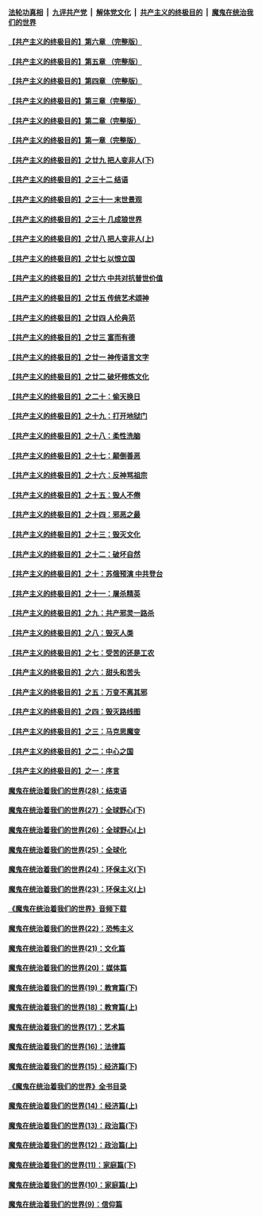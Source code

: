 ####  [法轮功真相](../../../../basic/blob/master/README.md?t=06220102) &nbsp;|&nbsp; [九评共产党](../../../../9ping.md/blob/master/README.md?t=06220102) &nbsp;|&nbsp; [解体党文化](../../../../jtdwh.md/blob/master/README.md?t=06220102)  &nbsp;|&nbsp; [共产主义的终极目的](../../../../gczydzjmd.md/blob/master/README.md?t=06220102) &nbsp;|&nbsp; [魔鬼在统治我们的世界](../../../../mgztzwmdsj.md/blob/master/README.md?t=06220102) 

#### [【共产主义的终极目的】第六章 （完整版）](../pages/nsc422/n11428913.md?t=06220102) 

#### [【共产主义的终极目的】第五章 （完整版）](../pages/nsc422/n11428912.md?t=06220102) 

#### [【共产主义的终极目的】第四章 （完整版）](../pages/nsc422/n11428907.md?t=06220102) 

#### [【共产主义的终极目的】第三章（完整版）](../pages/nsc422/n11428848.md?t=06220102) 

#### [【共产主义的终极目的】第二章（完整版）](../pages/nsc422/n11428831.md?t=06220102) 

#### [【共产主义的终极目的】第一章（完整版）](../pages/nsc422/n11417651.md?t=06220102) 

#### [【共产主义的终极目的】之廿九 把人变非人(下)](../pages/nsc422/n11344140.md?t=06220102) 

#### [【共产主义的终极目的】之三十二 结语](../pages/nsc422/n11360535.md?t=06220102) 

#### [【共产主义的终极目的】之三十一 末世景观](../pages/nsc422/n11351129.md?t=06220102) 

#### [【共产主义的终极目的】之三十 几成狼世界](../pages/nsc422/n11348280.md?t=06220102) 

#### [【共产主义的终极目的】之廿八 把人变非人(上)](../pages/nsc422/n11340492.md?t=06220102) 

#### [【共产主义的终极目的】之廿七 以恨立国](../pages/nsc422/n11336944.md?t=06220102) 

#### [【共产主义的终极目的】之廿六 中共对抗普世价值](../pages/nsc422/n11324785.md?t=06220102) 

#### [【共产主义的终极目的】之廿五 传统艺术颂神](../pages/nsc422/n11296396.md?t=06220102) 

#### [【共产主义的终极目的】之廿四 人伦典范](../pages/nsc422/n11296397.md?t=06220102) 

#### [【共产主义的终极目的】之廿三 富而有德](../pages/nsc422/n11283598.md?t=06220102) 

#### [【共产主义的终极目的】之廿一 神传语言文字](../pages/nsc422/n11263265.md?t=06220102) 

#### [【共产主义的终极目的】之廿二 破坏修炼文化](../pages/nsc422/n11245728.md?t=06220102) 

#### [【共产主义的终极目的】之二十：偷天换日](../pages/nsc422/n11238846.md?t=06220102) 

#### [【共产主义的终极目的】之十九：打开地狱门](../pages/nsc422/n11206376.md?t=06220102) 

#### [【共产主义的终极目的】之十八：柔性洗脑](../pages/nsc422/n11199994.md?t=06220102) 

#### [【共产主义的终极目的】之十七：颠倒善恶](../pages/nsc422/n11179782.md?t=06220102) 

#### [【共产主义的终极目的】之十六：反神骂祖宗](../pages/nsc422/n11166798.md?t=06220102) 

#### [【共产主义的终极目的】之十五：毁人不倦](../pages/nsc422/n11166792.md?t=06220102) 

#### [【共产主义的终极目的】之十四：邪恶之最](../pages/nsc422/n11150249.md?t=06220102) 

#### [【共产主义的终极目的】之十三：毁灭文化](../pages/nsc422/n11135227.md?t=06220102) 

#### [【共产主义的终极目的】之十二：破坏自然](../pages/nsc422/n11135214.md?t=06220102) 

#### [【共产主义的终极目的】之十：苏俄预演 中共登台](../pages/nsc422/n11118424.md?t=06220102) 

#### [【共产主义的终极目的】之十一：屠杀精英](../pages/nsc422/n11118442.md?t=06220102) 

#### [【共产主义的终极目的】之九：共产邪灵一路杀](../pages/nsc422/n11114139.md?t=06220102) 

#### [【共产主义的终极目的】之八：毁灭人类](../pages/nsc422/n11108503.md?t=06220102) 

#### [【共产主义的终极目的】之七：受苦的还是工农](../pages/nsc422/n11101809.md?t=06220102) 

#### [【共产主义的终极目的】之六：甜头和苦头](../pages/nsc422/n11096971.md?t=06220102) 

#### [【共产主义的终极目的】之五：万变不离其邪](../pages/nsc422/n11091285.md?t=06220102) 

#### [【共产主义的终极目的】之四：毁灭路线图](../pages/nsc422/n11086284.md?t=06220102) 

#### [【共产主义的终极目的】之三：马克思魔变](../pages/nsc422/n11061941.md?t=06220102) 

#### [【共产主义的终极目的】之二：中心之国](../pages/nsc422/n11047728.md?t=06220102) 

#### [【共产主义的终极目的】之一：序言](../pages/nsc422/n11086077.md?t=06220102) 

#### [魔鬼在统治着我们的世界(28)：结束语](../pages/nsc422/n10936246.md?t=06220102) 

#### [魔鬼在统治着我们的世界(27)：全球野心(下)](../pages/nsc422/n10928319.md?t=06220102) 

#### [魔鬼在统治着我们的世界(26)：全球野心(上)](../pages/nsc422/n10900318.md?t=06220102) 

#### [魔鬼在统治着我们的世界(25)：全球化](../pages/nsc422/n10788205.md?t=06220102) 

#### [魔鬼在统治着我们的世界(24)：环保主义(下)](../pages/nsc422/n10695307.md?t=06220102) 

#### [魔鬼在统治着我们的世界(23)：环保主义(上)](../pages/nsc422/n10688613.md?t=06220102) 

#### [《魔鬼在统治着我们的世界》音频下载](../pages/nsc422/n10635553.md?t=06220102) 

#### [魔鬼在统治着我们的世界(22)：恐怖主义](../pages/nsc422/n10614727.md?t=06220102) 

#### [魔鬼在统治着我们的世界(21)：文化篇](../pages/nsc422/n10597706.md?t=06220102) 

#### [魔鬼在统治着我们的世界(20)：媒体篇](../pages/nsc422/n10586579.md?t=06220102) 

#### [魔鬼在统治着我们的世界(19)：教育篇(下)](../pages/nsc422/n10564808.md?t=06220102) 

#### [魔鬼在统治着我们的世界(18)：教育篇(上)](../pages/nsc422/n10526970.md?t=06220102) 

#### [魔鬼在统治着我们的世界(17)：艺术篇](../pages/nsc422/n10499093.md?t=06220102) 

#### [魔鬼在统治着我们的世界(16)：法律篇](../pages/nsc422/n10485969.md?t=06220102) 

#### [魔鬼在统治着我们的世界(15)：经济篇(下)](../pages/nsc422/n10469975.md?t=06220102) 

#### [《魔鬼在统治着我们的世界》全书目录](../pages/nsc422/n10464261.md?t=06220102) 

#### [魔鬼在统治着我们的世界(14)：经济篇(上)](../pages/nsc422/n10457370.md?t=06220102) 

#### [魔鬼在统治着我们的世界(13)：政治篇(下)](../pages/nsc422/n10448270.md?t=06220102) 

#### [魔鬼在统治着我们的世界(12)：政治篇(上)](../pages/nsc422/n10444576.md?t=06220102) 

#### [魔鬼在统治着我们的世界(11)：家庭篇(下)](../pages/nsc422/n10440961.md?t=06220102) 

#### [魔鬼在统治着我们的世界(10)：家庭篇(上)](../pages/nsc422/n10435448.md?t=06220102) 

#### [魔鬼在统治着我们的世界(9)：信仰篇](../pages/nsc422/n10432159.md?t=06220102) 

